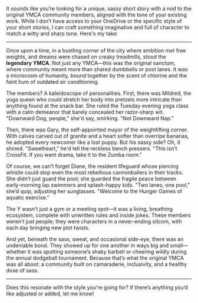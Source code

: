 It sounds like you’re looking for a unique, sassy short story with a nod to the original YMCA community members, aligned with the tone of your existing work. While I don’t have access to your OneDrive or the specific style of your short stories, I can craft something imaginative and full of character to match a witty and sharp tone. Here's my take:

---

Once upon a time, in a bustling corner of the city where ambition met free weights, and dreams were chased on creaky treadmills, stood the **legendary YMCA**. Not just any YMCA—this was the original sanctum, where community meant more than shared dumbbells or pool lanes. It was a microcosm of humanity, bound together by the scent of chlorine and the faint hum of outdated air conditioning.

The members? A kaleidoscope of personalities. First, there was Mildred, the yoga queen who could stretch her body into pretzels more intricate than anything found at the snack bar. She ruled the Tuesday evening yoga class with a calm demeanor that barely concealed her razor-sharp wit. "Downward Dog, people," she'd say, smirking. "Not Downward Nap."

Then, there was Gary, the self-appointed mayor of the weightlifting corner. With calves carved out of granite and a heart softer than overripe bananas, he adopted every newcomer like a lost puppy. But his sassy side? Oh, it shined. "Sweetheart," he'd tell the reckless bench pressers. "This isn’t CrossFit. If you want drama, take it to the Zumba room."

Of course, we can’t forget Diane, the resident lifeguard whose piercing whistle could stop even the most rebellious cannonballers in their tracks. She didn’t just guard the pool; she guarded the fragile peace between early-morning lap swimmers and splash-happy kids. "Two lanes, one pool," she’d quip, adjusting her sunglasses. "Welcome to the Hunger Games of aquatic exercise."

The Y wasn’t just a gym or a meeting spot—it was a living, breathing ecosystem, complete with unwritten rules and inside jokes. These members weren’t just people; they were characters in a never-ending sitcom, with each day bringing new plot twists.

And yet, beneath the sass, sweat, and occasional side-eye, there was an undeniable bond. They showed up for one another in ways big and small—whether it was spotting someone’s shaky barbell or cheering wildly during the annual dodgeball tournament. Because that’s what the original YMCA was all about: a community built on camaraderie, inclusivity, and a healthy dose of sass.

---

Does this resonate with the style you're going for? If there’s anything you’d like adjusted or added, let me know!